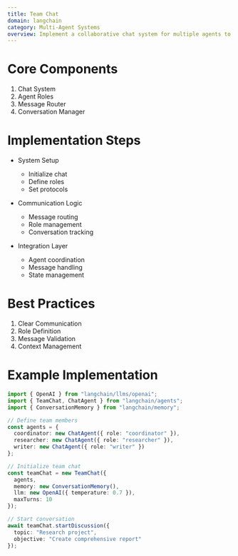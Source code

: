 ```yaml
---
title: Team Chat
domain: langchain
category: Multi-Agent Systems
overview: Implement a collaborative chat system for multiple agents to communicate and work together.
---
```


# Core Components
1. Chat System
2. Agent Roles
3. Message Router
4. Conversation Manager

# Implementation Steps
- System Setup
  - Initialize chat
  - Define roles
  - Set protocols

- Communication Logic
  - Message routing
  - Role management
  - Conversation tracking

- Integration Layer
  - Agent coordination
  - Message handling
  - State management

# Best Practices
1. Clear Communication
2. Role Definition
3. Message Validation
4. Context Management

# Example Implementation
```typescript
import { OpenAI } from "langchain/llms/openai";
import { TeamChat, ChatAgent } from "langchain/agents";
import { ConversationMemory } from "langchain/memory";

// Define team members
const agents = {
  coordinator: new ChatAgent({ role: "coordinator" }),
  researcher: new ChatAgent({ role: "researcher" }),
  writer: new ChatAgent({ role: "writer" })
};

// Initialize team chat
const teamChat = new TeamChat({
  agents,
  memory: new ConversationMemory(),
  llm: new OpenAI({ temperature: 0.7 }),
  maxTurns: 10
});

// Start conversation
await teamChat.startDiscussion({
  topic: "Research project",
  objective: "Create comprehensive report"
});
